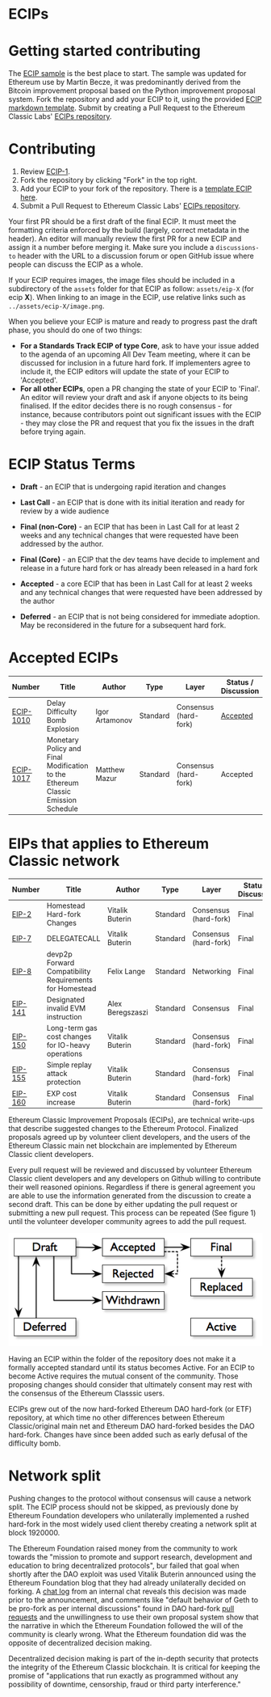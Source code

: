 # ECIPs


# Getting started contributing
The [ECIP sample](./ECIP-1.sample.md) is the best place to start. The sample was updated for Ethereum use by Martin Becze, it was predominantly derived from the Bitcoin improvement proposal based on the Python improvement proposal system. Fork the repository and add your ECIP to it, using the provided [ECIP markdown template](./ECIP-number.template.md). Submit by creating a Pull Request to the Ethereum Classic Labs' [ECIPs repository](https://github.com/etclabscore/ECIPs/pulls).

# Contributing

 1. Review [ECIP-1](./ecip-1.sample.md).
 2. Fork the repository by clicking "Fork" in the top right.
 3. Add your ECIP to your fork of the repository. There is a [template ECIP here](ECIP-number.template.md).
 4. Submit a Pull Request to Ethereum Classic Labs' [ECIPs repository](https://github.com/etclabscore/ECIPs/pulls).

Your first PR should be a first draft of the final ECIP. It must meet the formatting criteria enforced by the build (largely, correct metadata in the header). An editor will manually review the first PR for a new ECIP and assign it a number before merging it. Make sure you include a `discussions-to` header with the URL to a discussion forum or open GitHub issue where people can discuss the ECIP as a whole.

If your ECIP requires images, the image files should be included in a subdirectory of the `assets` folder for that ECIP as follow: `assets/eip-X` (for ecip **X**). When linking to an image in the ECIP, use relative links such as `../assets/ecip-X/image.png`.

When you believe your ECIP is mature and ready to progress past the draft phase, you should do one of two things:

 - **For a Standards Track ECIP of type Core**, ask to have your issue added to the agenda of an upcoming All Dev Team meeting, where it can be discussed for inclusion in a future hard fork. If implementers agree to include it, the ECIP editors will update the state of your ECIP to 'Accepted'.
 - **For all other ECIPs**, open a PR changing the state of your ECIP to 'Final'. An editor will review your draft and ask if anyone objects to its being finalised. If the editor decides there is no rough consensus - for instance, because contributors point out significant issues with the ECIP - they may close the PR and request that you fix the issues in the draft before trying again.

# ECIP Status Terms
* **Draft** - an ECIP that is undergoing rapid iteration and changes
* **Last Call** - an ECIP that is done with its initial iteration and ready for review by a wide audience
* **Final (non-Core)** - an ECIP that has been in Last Call for at least 2 weeks and any technical changes that were requested have been addressed by the author.
* **Final (Core)** - an ECIP that the dev teams have decide to implement and release in a future hard fork or has already been released in a hard fork
* **Accepted** - a core ECIP that has been in Last Call for at least 2 weeks and any technical changes that were requested have been addressed by the author

* **Deferred** - an ECIP that is not being considered for immediate adoption. May be reconsidered in the future for a subsequent hard fork.

# Accepted ECIPs

| Number        | Title        | Author | Type  | Layer        | Status / Discussion |
| ------------- | ------------ | ------ | ----- | -------------| ------------------- |
| [ECIP-1010](ECIPs/ECIP-1010.md) | Delay Difficulty Bomb Explosion | Igor Artamonov | Standard | Consensus (hard-fork) | [Accepted](https://github.com/ethereumproject/ECIPs/issues/4) |
| [ECIP-1017](ECIPs/ECIP-1017.md) | Monetary Policy and Final Modification to the Ethereum Classic Emission Schedule | Matthew Mazur | Standard | Consensus (hard-fork) | Accepted |

# EIPs that applies to Ethereum Classic network

| Number        | Title        | Author | Type  | Layer        | Status / Discussion |
| ------------- | ------------ | ------ | ----- | -------------| ------------------- |
| [EIP-2](https://github.com/ethereum/EIPs/blob/master/EIPS/eip-2.mediawiki) | Homestead Hard-fork Changes | Vitalik Buterin | Standard | Consensus (hard-fork) | Final |
| [EIP-7](https://github.com/ethereum/EIPs/blob/master/EIPS/eip-7.md) | DELEGATECALL | Vitalik Buterin | Standard | Consensus (hard-fork) | Final |
| [EIP-8](https://github.com/ethereum/EIPs/blob/master/EIPS/eip-8.md) | devp2p Forward Compatibility Requirements for Homestead | Felix Lange | Standard | Networking | Final |
| [EIP-141](https://github.com/ethereum/EIPs/blob/master/EIPS/eip-141.md) | Designated invalid EVM instruction | Alex Beregszaszi | Standard | Consensus | Final |
| [EIP-150](https://github.com/ethereum/EIPs/issues/150) | Long-term gas cost changes for IO-heavy operations | Vitalik Buterin | Standard | Consensus (hard-fork) | Final |
| [EIP-155](https://github.com/ethereum/EIPs/issues/155) | Simple replay attack protection | Vitalik Buterin | Standard | Consensus (hard-fork) | Final |
| [EIP-160](https://github.com/ethereum/EIPs/issues/160) | EXP cost increase | Vitalik Buterin | Standard | Consensus (hard-fork) | Final |


Ethereum Classic Improvement Proposals (ECIPs), are technical write-ups that describe suggested changes to the Ethereum Protocol. Finalized proposals agreed up by volunteer client developers, and the users of the Ethereum Classic main net blockchain are implemented by Ethereum Classic client developers.

Every pull request will be reviewed and discussed by volunteer Ethereum Classic client developers and any developers on Github willing to contribute their well reasoned opinions. Regardless if there is general agreement you are able to use the information generated from the discussion to create a second draft. This can be done by either updating the pull request or submitting a new pull request. This process can be repeated (See figure 1) until the volunteer developer community agrees to add the pull request.

![Figure 1: The cyclic process of proposal and review](./process.png "Figure 1: The process of proposal and review")

Having an ECIP within the folder of the repository does not make it a formally accepted standard until its status becomes Active. For an ECIP to become Active requires the mutual consent of the community. Those proposing changes should consider that ultimately consent may rest with the consensus of the Ethereum Classsic users.

ECIPs grew out of the now hard-forked Ethereum DAO hard-fork (or ETF) repository, at which time no other differences between Ethereum Classic/original main net and Ethereum DAO hard-forked besides the DAO hard-fork. Changes have since been added such as early defusal of the difficulty bomb.

# Network split

Pushing changes to the protocol without consensus will cause a network split. The ECIP process should not be skipped, as previously done by Ethereum Foundation developers who unilaterally implemented a rushed hard-fork in the most widely used client thereby creating a network split at block 1920000.

The Ethereum Foundation raised money from the community to work towards the "mission to promote and support research, development and education to bring decentralized protocols", bur failed that goal when shortly after the DAO exploit was used Vitalik Buterin announced using the Ethereum Foundation blog that they had already unilaterally decided on forking. A [chat log](http://pastebin.com/raw/aMKwQcHR) from an internal chat reveals this decision was made prior to the announcement, and comments like "default behavior of Geth to be pro-fork as per internal discussions" found in DAO hard-fork [pull requests](https://github.com/ethereum/go-ethereum/pull/2814) and the unwillingness to use their own proposal system show that the narrative in which the Ethereum Foundation followed the will of the community is clearly wrong. What the Ethereum foundation did was the opposite of decentralized decision making. 

Decentralized decision making is part of the in-depth security that protects the integrity of the Ethereum Classic blockchain. It is critical for keeping the promise of "applications that run exactly as programmed without any possibility of downtime, censorship, fraud or third party interference."


